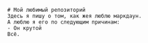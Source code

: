 	# Мой любимый репозиторий
	Здесь я пишу о том, как жея люблю маркдаун.
	А люблю я его по следующим причинам:
	- Он крутой
	Всё.